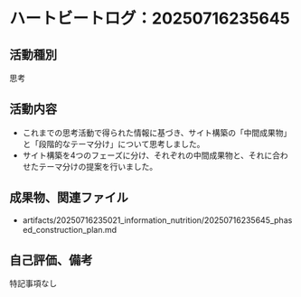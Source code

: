 # ハートビートログ：20250716235645

## 活動種別
思考

## 活動内容
- これまでの思考活動で得られた情報に基づき、サイト構築の「中間成果物」と「段階的なテーマ分け」について思考しました。
- サイト構築を4つのフェーズに分け、それぞれの中間成果物と、それに合わせたテーマ分けの提案を行いました。

## 成果物、関連ファイル
- artifacts/20250716235021_information_nutrition/20250716235645_phased_construction_plan.md

## 自己評価、備考
特記事項なし
